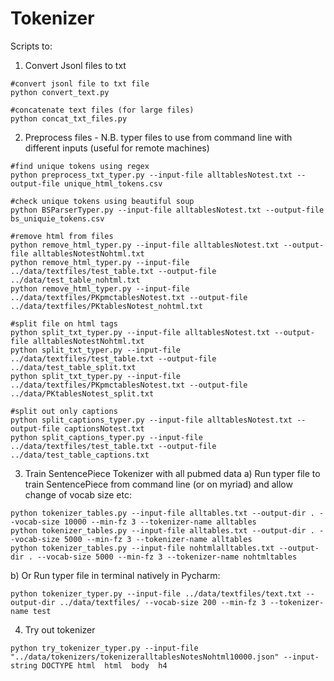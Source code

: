 # Tokenizer

Scripts to: 
1. Convert Jsonl files to txt
```
#convert jsonl file to txt file 
python convert_text.py

#concatenate text files (for large files) 
python concat_txt_files.py
```
2. Preprocess files - N.B. typer files to use from command line with different inputs (useful for remote machines) 
```
#find unique tokens using regex
python preprocess_txt_typer.py --input-file alltablesNotest.txt --output-file unique_html_tokens.csv

#check unique tokens using beautiful soup
python BSParserTyper.py --input-file alltablesNotest.txt --output-file bs_uniquie_tokens.csv

#remove html from files
python remove_html_typer.py --input-file alltablesNotest.txt --output-file alltablesNotestNohtml.txt
python remove_html_typer.py --input-file ../data/textfiles/test_table.txt --output-file ../data/test_table_nohtml.txt
python remove_html_typer.py --input-file ../data/textfiles/PKpmctablesNotest.txt --output-file ../data/textfiles/PKtablesNotest_nohtml.txt

#split file on html tags 
python split_txt_typer.py --input-file alltablesNotest.txt --output-file alltablesNotestNohtml.txt
python split_txt_typer.py --input-file ../data/textfiles/test_table.txt --output-file ../data/test_table_split.txt
python split_txt_typer.py --input-file ../data/textfiles/PKpmctablesNotest.txt --output-file ../data/PKtablesNotest_split.txt

#split out only captions 
python split_captions_typer.py --input-file alltablesNotest.txt --output-file captionsNotest.txt
python split_captions_typer.py --input-file ../data/textfiles/test_table.txt --output-file ../data/test_table_captions.txt

```
3. Train SentencePiece Tokenizer with all pubmed data 
a) Run typer file to train SentencePiece from command line (or on myriad) and allow change of vocab size etc: 
```
python tokenizer_tables.py --input-file alltables.txt --output-dir . --vocab-size 10000 --min-fz 3 --tokenizer-name alltables
python tokenizer_tables.py --input-file alltables.txt --output-dir . --vocab-size 5000 --min-fz 3 --tokenizer-name alltables
python tokenizer_tables.py --input-file nohtmlalltables.txt --output-dir . --vocab-size 5000 --min-fz 3 --tokenizer-name nohtmltables

```
b) Or Run typer file in terminal natively in Pycharm: 
```
python tokenizer_typer.py --input-file ../data/textfiles/text.txt --output-dir ../data/textfiles/ --vocab-size 200 --min-fz 3 --tokenizer-name test
```
4. Try out tokenizer

```
python try_tokenizer_typer.py --input-file "../data/tokenizers/tokenizeralltablesNotesNohtml10000.json" --input-string DOCTYPE html  html  body  h4  
```

